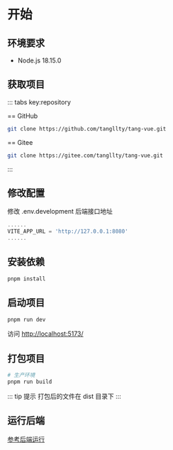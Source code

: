 # 开始

## 环境要求

* Node.js 18.15.0

## 获取项目

::: tabs key:repository

== GitHub

```bash
git clone https://github.com/tangllty/tang-vue.git
```

== Gitee

```bash
git clone https://gitee.com/tangllty/tang-vue.git
```

:::

## 修改配置

修改 .env.development 后端接口地址

```typescript
......
VITE_APP_URL = 'http://127.0.0.1:8080'
......
```

## 安装依赖

```bash
pnpm install
```

## 启动项目

```bash
pnpm run dev
```

访问 [http://localhost:5173/](http://localhost:5173/)

## 打包项目

```bash
# 生产环境
pnpm run build
```

::: tip 提示
打包后的文件在 dist 目录下
:::

## 运行后端

[参考后端运行](/zh/tang-boot/getting-started.md)
